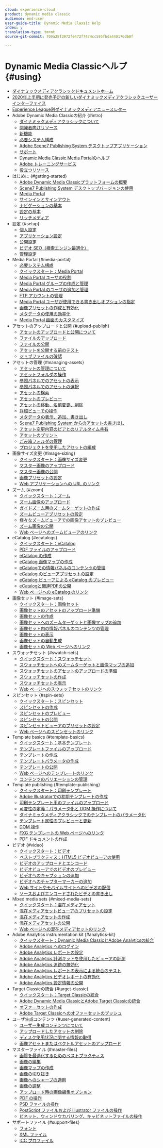 ```yaml
---
cloud: experience-cloud
product: dynamic media classic
audience: end-user
user-guide-title: Dynamic Media Classic Help
index: y
translation-type: tm+mt
source-git-commit: 709a28f3972fe472f7474cc595fbda440170db0f

---
```



# Dynamic Media Classicヘルプ {#using}

+ [ダイナミックメディアクラシックドキュメントホーム](home.md)
+ [2020年上半期に発売予定の新しいダイナミックメディアクラシックユーザーインターフェイス](new-ui-2020.md)
+ [Experience League別ダイナミックメディアニュースレター](dynamic-media-newsletter.md)
+ Adobe Dynamic Media Classicの紹介 {#intro}
   + [ダイナミックメディアクラシックについて](introduction.md)
   + [開発者向けリソース](developer-resources.md)
   + [新機能](whats-new.md)
   + [必要システム構成](system-requirements.md)
   + [Adobe Scene7 Publishing System デスクトップアプリケーション](scene7-publishing-system-desktop-applications.md)
   + [サポート](support.md)
   + [Dynamic Media Classic Media Portalのヘルプ](help-scene7-media-portal.md)
   + [Adobe トレーニングサービス](training-services.md)
   + [役立つリソース](popular-resources.md)
+ はじめに {#getting-started}
   + [Adobe Dynamic Media Classicプラットフォームの概要](scene7-platform-overview.md)
   + [Scene7 Publishing System デスクトップバージョンの使用](using-scene7-publishing-system-desktop.md)
   + [Media Portal](media-portal.md)
   + [サインインとサインアウト](signing-out.md)
   + [ナビゲーションの基本](navigation-basics.md)
   + [設定の基本](setup-basics.md)
   + [リッチメディア](rich-media.md)
+ 設定 {#setup}
   + [個人設定](personal-setup.md)
   + [アプリケーション設定](application-setup.md)
   + [公開設定](publish-setup.md)
   + [ビデオ SEO（検索エンジン最適化）](video-seo-search-engine-optimization.md)
   + [管理設定](administration-setup.md)
+ Media Portal {#media-portal}
   + [必要システム構成](system-requirements-1.md)
   + [クイックスタート：Media Portal](quick-start-media-portal-administration.md)
   + [Media Portal ユーザの役割](media-portal-user-roles.md)
   + [Media Portal グループの作成と管理](creating-media-portal-groups.md)
   + [Media Portal のユーザの追加と管理](adding-media-portal-users.md)
   + [FTP アカウントの管理](ftp-accounts.md)
   + [Media Portal ユーザが使用できる書き出しオプションの指定](specifying-export-options-available-media.md)
   + [画像プリセットの作成と有効化](creating-enabling-image-presets.md)
   + [メタデータの使用の効率化](making-efficient-metadata.md)
   + [Media Portal 画面のカスタマイズ](customizing-media-portal-screen.md)
+ アセットのアップロードと公開 {#upload-publish}
   + [アセットのアップロードと公開について](about-asset-upload-publish.md)
   + [ファイルのアップロード](uploading-files.md)
   + [ファイルの公開 ](publishing-files.md)
   + [アセットを公開する前のテスト](testing-assets-making-them-public.md)
   + [ジョブファイルの確認](checking-job-files.md)
+ アセットの管理 {#managing-assets}
   + [アセットの管理について](about-managing-assets.md)
   + [アセットフォルダの操作](asset-folders.md)
   + [参照パネルでのアセットの表示](viewing-assets-browse-panel.md)
   + [参照パネルでのアセットの選択](selecting-assets-browse-panel.md)
   + [アセットの検索](searching-assets.md)
   + [アセットのプレビュー](previewing-asset.md)
   + [アセットの移動、名前変更、削除](moving-renaming-deleting-assets.md)
   + [詳細ビューでの操作 ](detail-view.md)
   + [メタデータの表示、追加、書き出し](viewing-adding-exporting-metadata.md)
   + [Scene7 Publishing System からのアセットの書き出し](exporting-assets-scene7-publishing-system.md)
   + [アセット変更内容のピアとのリアルタイム共有](sharing-asset-changes-peers-real.md)
   + [アセットのプリント](printing-assets.md)
   + [ごみ箱フォルダの管理](trash-folder.md)
   + [プロジェクトを使用したアセットの編成](organizing-projects.md)
+ 画像サイズ変更 {#image-sizing}
   + [クイックスタート：画像サイズ変更](quick-start-image-sizing.md)
   + [マスター画像のアップロード](uploading-master-images.md)
   + [マスター画像の公開](publishing-master-images.md)
   + [画像プリセットの設定](setting-image-presets.md)
   + [Web アプリケーションへの URL のリンク](linking-urls-web-application.md)
+ ズーム {#zoom}
   + [クイックスタート：ズーム](quick-start-zoom.md)
   + [ズーム画像のアップロード](uploading-zoom-images.md)
   + [ガイドズーム用のズームターゲットの作成](creating-zoom-targets-guided-zoom.md)
   + [ズームビューアプリセットの設定](setting-zoom-viewer-presets.md)
   + [様々なズームビューアでの画像アセットのプレビュー](previewing-image-assets-different-zoom.md)
   + [ズーム画像の公開](publishing-zoom-images.md)
   + [Web ページへのズームビューアのリンク](linking-zoom-viewers-web-pages.md)
+ eCatalog {#ecatalogs}
   + [クイックスタート：eCatalog](quick-start-ecatalog.md)
   + [PDF ファイルのアップロード](uploading-pdf-files.md)
   + [eCatalog の作成](creating-ecatalog.md)
   + [eCatalog 画像マップの作成](creating-ecatalog-image-maps.md)
   + [eCatalogでの情報パネルのコンテンツの管理](info-panel-content.md)
   + [eCatalog のビューアプリセットの設定](setting-ecatalog-viewer-presets.md)
   + [eCatalog ビューアによる eCatalog のプレビュー ](previewing-ecatalogs-ecatalog-viewer.md)
   + [eCatalogと関連PDFの公開](publishing-ecatalogs-associated-pdfs.md)
   + [Web ページへの eCatalog のリンク](linking-ecatalog-web-page.md)
+ 画像セット {#image-sets}
   + [クイックスタート：画像セット](quick-start-image-sets.md)
   + [画像セットのアセットのアップロード準備](preparing-image-set-assets-upload.md)
   + [画像セットの作成](creating-image-set.md)
   + [画像セットへのズームターゲットと画像マップの追加](including-zoom-targets-image-maps.md)
   + [画像セット内の情報パネルのコンテンツの管理](info-panel-content-1.md)
   + [画像セットの表示](viewing-image-sets.md)
   + [画像セットの自動生成](automated-image-set-generation.md)
   + [画像セットの Web ページへのリンク](linking-image-set-web-page.md)
+ スウォッチセット {#swatch-sets}
   + [クイックスタート：スウォッチセット](quick-start-swatch-sets.md)
   + [スウォッチセットへのズームターゲットと画像マップの追加](including-zoom-targets-image-maps-1.md)
   + [スウォッチセットのアセットのアップロードの準備](preparing-swatch-set-assets-upload.md)
   + [スウォッチセットの作成](creating-swatch-set.md)
   + [スウォッチセットの表示](viewing-swatch-sets.md)
   + [Web ページへのスウォッチセットのリンク](linking-swatch-set-web-page.md)
+ スピンセット {#spin-sets}
   + [クイックスタート：スピンセット](quick-start-spin-sets.md)
   + [スピンセットの作成](creating-spin-set.md)
   + [スピンセットのプレビュー](previewing-spin-set.md)
   + [スピンセットの公開](publishing-spin-set.md)
   + [スピンセットビューアのプリセットの設定](setting-spin-set-viewer-presets.md)
   + [Web ページへのスピンセットのリンク](linking-spin-set-web-page.md)
+ Template basics {#template-basics}
   + [クイックスタート：基本テンプレート](quick-start-template-basics.md)
   + [テンプレートファイルのアップロード](uploading-template-files.md)
   + [テンプレートの作成](creating-template.md)
   + [テンプレートパラメータの作成](creating-template-parameters.md)
   + [テンプレートの公開](publishing-templates.md)
   + [Web ページへのテンプレートのリンク](linking-template-web-page.md)
   + [コンテンツのバリエーションの管理](content-variations.md)
+ Template publishing {#template-publishing}
   + [クイックスタート：印刷テンプレート](quick-start-template-publishing.md)
   + [Adobe Illustratorでの初期テンプレートの作成](create-initial-template-illustrator.md)
   + [印刷テンプレート用のファイルのアップロード](upload-files-template-publishing.md)
   + [可変性の定義：パラメータ化と DOM 操作について](defining-variability-parameterization-versus-dom.md)
   + [ダイナミックメディアクラシックでのテンプレートのパラメータ化](parameterizing-template-scene7.md)
   + [テンプレート属性のプレビューと更新](preview-update-template-attributes.md)
   + [DOM 操作](dom-manipulation.md)
   + [FXG テンプレートの Web ページへのリンク](linking-fxg-template-web-page.md)
   + [PDF ドキュメントの作成](creating-pdf-document.md)
+ ビデオ {#video}
   + [クイックスタート：ビデオ](quick-start-video.md)
   + [ベストプラクティス：HTML5 ビデオビューアの使用](best-practice-using-html5-video.md)
   + [ビデオのアップロードとエンコード](uploading-encoding-videos.md)
   + [ビデオビューアでのビデオのプレビュー](previewing-videos-video-viewer.md)
   + [ビデオへのキャプションの追加](adding-captions-video.md)
   + [ビデオへのチャプターマーカーの追加](adding-chapter-markers-video.md)
   + [Web サイトやモバイルサイトへのビデオの配信](deploying-video-websites-mobile-sites.md)
   + [ソースおよびエンコードされたビデオの書き出し](exporting-source-encoded-videos.md)
+ Mixed media sets {#mixed-media-sets}
   + [クイックスタート：混在メディアセット](quick-start-mixed-media-sets.md)
   + [混在メディアセットビューアのプリセットの設定](setting-mixed-media-set-viewer.md)
   + [混在メディアセットの作成](creating-mixed-media-set.md)
   + [混在メディアセットの公開](publishing-mixed-media-set.md)
   + [Web ページへの混在メディアセットのリンク](linking-mixed-media-set-web.md)
+ Adobe Analytics instrumentation kit {#analytics-kit}
   + [クイックスタート：Dynamic Media ClassicとAdobe Analyticsの統合 ](quick-start-integrating-scene7-analytics.md)
   + [Adobe Analytics へのログイン](log-analytics.md)
   + [Adobe Analytics レポートの設定](configuring-analytics-reports.md)
   + [Adobe Analytics 計測キットを使用したビューアの計測](instrumenting-viewer-using-analytics-instrumentation.md)
   + [Adobe Analytics 追跡の無効化](disabling-analytics-tracking.md)
   + [Adobe Analytics レポートの表示による統合のテスト](testing-integration-viewing-analytics-report.md)
   + [Adobe Analytics ビデオレポートの有効化](enabling-analytics-video-reports.md)
   + [Adobe Analytics 設定情報の公開](publishing-analytics-configuration-information.md)
+ Target Classicの統合 {#target-classic}
   + [クイックスタート：Target Classicの統合](quick-start-target-classic-integration.md)
   + [Adobe Dynamic Media ClassicとAdobe Target Classicの統合](integrating-scene7-target-classic.md)
   + [オファーセットの作成](creating-offer-set.md)
   + [Adobe Target Classicへのオファーセットのプッシュ](pushing-offer-sets-target-classic.md)
+ ユーザ生成コンテンツ {#user-generated-content}
   + [ユーザー生成コンテンツについて](about-ugc.md)
   + [アップロードしたアセットの削除](deleting-uploaded-asset.md)
   + [ディスク使用状況に関する情報の取得](getting-disk-usage-information.md)
   + [画像アセットまたはベクトルアセットのアップロード](uploading-image-asset-or-vector.md)
+ マスターファイル {#master-files}
   + [画質を最適化するためのベストプラクティス](best-practices-optimizing-quality-images.md)
   + [画像の編集](editing-images.md)
   + [画像マップの作成](creating-image-maps.md)
   + [画像の切り抜き](cropping-image.md)
   + [画像へのシャープの適用](sharpening-image.md)
   + [画像の調整](adjusting-image.md)
   + [アップロード時の画像編集オプション](image-editing-options-upload.md)
   + [PDF の操作](pdfs.md)
   + [PSD ファイルの操作 ](psd-files.md)
   + [PostScript ファイルおよび Illustrator ファイルの操作](postscript-illustrator-files.md)
   + [ビネット、ウィンドウカバリング、キャビネットファイルの操作](vignette-window-covering-cabinet-files.md)
+ サポートファイル {#support-files}
   + [フォント](fonts.md)
   + [XML ファイル](xml-files.md)
   + [ICC プロファイル](icc-profiles.md)
